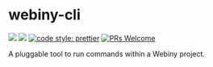 # webiny-cli
[![](https://img.shields.io/npm/dw/webiny-cli.svg)](https://www.npmjs.com/package/webiny-cli) 
[![](https://img.shields.io/npm/v/webiny-cli.svg)](https://www.npmjs.com/package/webiny-cli)
[![code style: prettier](https://img.shields.io/badge/code_style-prettier-ff69b4.svg?style=flat-square)](https://github.com/prettier/prettier)
[![PRs Welcome](https://img.shields.io/badge/PRs-welcome-brightgreen.svg?style=flat-square)](http://makeapullrequest.com)

A pluggable tool to run commands within a Webiny project. 